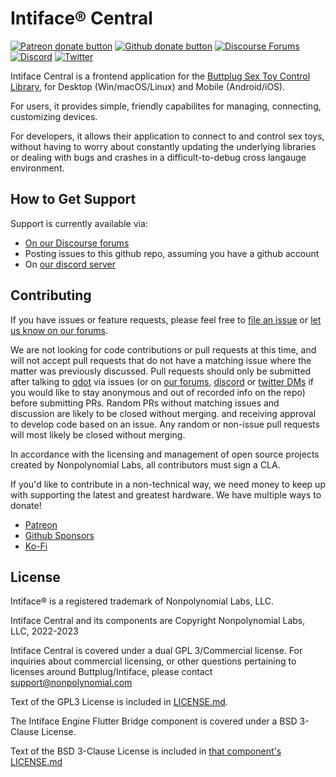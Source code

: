 # Intiface® Central

[![Patreon donate button](https://img.shields.io/badge/patreon-donate-yellow.svg)](https://www.patreon.com/qdot)
[![Github donate button](https://img.shields.io/badge/github-donate-ff69b4.svg)](https://www.github.com/sponsors/qdot)
[![Discourse Forums](https://img.shields.io/discourse/status?label=buttplug.io%20forums&server=https%3A%2F%2Fdiscuss.buttplug.io)](https://discuss.buttplug.io)
[![Discord](https://img.shields.io/discord/353303527587708932.svg?logo=discord)](https://discord.buttplug.io)
[![Twitter](https://img.shields.io/twitter/follow/buttplugio.svg?style=social&logo=twitter)](https://twitter.com/buttplugio)

Intiface Central is a frontend application for the [Buttplug Sex Toy Control Library](https://buttplug.io), for Desktop (Win/macOS/Linux) and Mobile (Android/iOS).

For users, it provides simple, friendly capabilites for managing, connecting, customizing devices.

For developers, it allows their application to connect to and control sex toys, without having to worry about constantly updating the underlying libraries or dealing with bugs and crashes in a difficult-to-debug cross langauge environment.

## How to Get Support

Support is currently available via:

- [On our Discourse forums](https://discuss.buttplug.io)
- Posting issues to this github repo, assuming you have a github account
- On [our discord server](https://discord.buttplug.io)

## Contributing

If you have issues or feature requests, please feel free to [file an
issue](https://github.com/intiface/intiface-central/issues) or [let us know on our
forums](https://discuss.buttplug.io).

We are not looking for code contributions or pull requests at this time, and will not accept pull
requests that do not have a matching issue where the matter was previously discussed. Pull requests
should only be submitted after talking to [qdot](https://github.com/qdot) via issues (or on [our
forums](https://discuss.buttplug.io), [discord](https://discord.buttplug.io) or [twitter
DMs](https://twitter.com/buttplugio) if you would like to stay anonymous and out of recorded info on
the repo) before submitting PRs. Random PRs without matching issues and discussion are likely to be
closed without merging. and receiving approval to develop code based on an issue. Any random or
non-issue pull requests will most likely be closed without merging.

In accordance with the licensing and management of open source projects created by Nonpolynomial
Labs, all contributors must sign a CLA.

If you'd like to contribute in a non-technical way, we need money to keep up with supporting the
latest and greatest hardware. We have multiple ways to donate!

- [Patreon](https://patreon.com/qdot)
- [Github Sponsors](https://github.com/sponsors/qdot)
- [Ko-Fi](https://ko-fi.com/qdot76367)

## License

Intiface® is a registered trademark of Nonpolynomial Labs, LLC.

Intiface Central and its components are Copyright Nonpolynomial Labs, LLC, 2022-2023

Intiface Central is covered under a dual GPL 3/Commercial license. For inquiries
about commercial licensing, or other questions pertaining to licenses around Buttplug/Intiface,
please contact support@nonpolynomial.com

Text of the GPL3 License is included in [LICENSE.md](LICENSE.md).

The Intiface Engine Flutter Bridge component is covered under a BSD 3-Clause License.

Text of the BSD 3-Clause License is included in [that component's LICENSE.md](intiface-engine-flutter-bridge/LICENSE.md)